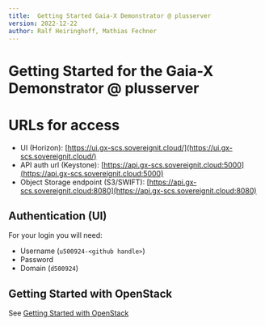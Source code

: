```yaml
---
title:  Getting Started Gaia-X Demonstrator @ plusserver
version: 2022-12-22
author: Ralf Heiringhoff, Mathias Fechner
---
```


# Getting Started for the Gaia-X Demonstrator @ plusserver

# URLs for access

*  UI (Horizon): [https://ui.gx-scs.sovereignit.cloud/](https://ui.gx-scs.sovereignit.cloud/)
*  API auth url (Keystone): [https://api.gx-scs.sovereignit.cloud:5000](https://api.gx-scs.sovereignit.cloud:5000)
*  Object Storage endpoint (S3/SWIFT): [https://api.gx-scs.sovereignit.cloud:8080](https://api.gx-scs.sovereignit.cloud:8080)

## Authentication (UI)

For your login you will need:

*  Username (`u500924-<github handle>`)
*  Password
*  Domain (`d500924`)

## Getting Started with OpenStack

See [Getting Started with OpenStack](./getting-started-openstack.md)
